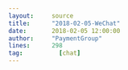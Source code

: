 ```yaml
---
layout:     source 
title:      "2018-02-05-WeChat"
date:       2018-02-05 12:00:00
author:     "PaymentGroup"
lines:      298 
tag:		  [chat]
---
```

